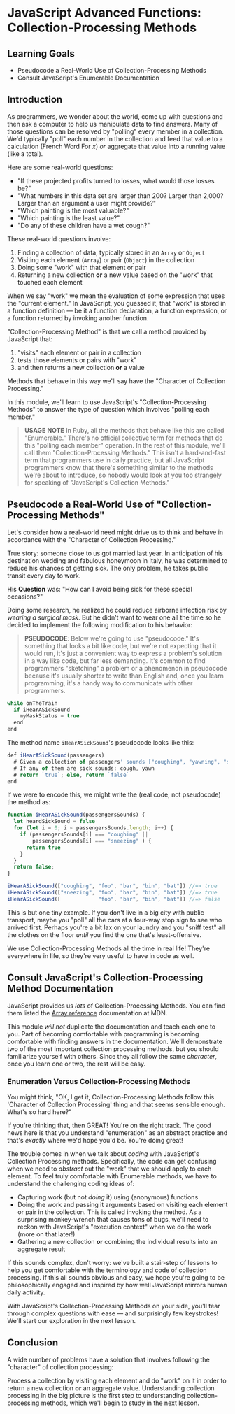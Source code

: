 # JavaScript Advanced Functions: Collection-Processing Methods

## Learning Goals

* Pseudocode a Real-World Use of Collection-Processing Methods
* Consult JavaScript's Enumerable Documentation

## Introduction

As programmers, we wonder about the world, come up with questions and then
ask a computer to help us manipulate data to find answers. Many of those
questions can be resolved by "polling" every member in a collection. We'd
typically "poll" each number in the collection and feed that value to a
calculation (French Word For _x_) _or_ aggregate that value into a running
value (like a total).

Here are some real-world questions:

* "If these projected profits turned to losses, what would those losses be?"
* "What numbers in this data set are larger than 200? Larger than 2,000? Larger
  than an argument a user might provide?"
* "Which painting is the most valuable?"
* "Which painting is the least value?"
* "Do any of these children have a wet cough?"

These real-world questions involve:

1. Finding a collection of data, typically stored in an `Array` or `Object`
2. Visiting each element (`Array`) or pair (`Object`) in the collection
3. Doing some "work" with that element or pair
4. Returning a new collection **or** a new value based on the "work" that
   touched each element

When we say "work" we mean the evaluation of some expression that uses the
"current element." In JavaScript, you guessed it, that "work" is stored in
a function definition &mdash; be it a function declaration, a function
expression, or a function returned by invoking another function.

"Collection-Processing Method" is that we call a method provided by JavaScript
that:

1. "visits" each element or pair in a collection
2. tests those elements or pairs with "work"
3. and then returns a new collection **or** a value

Methods that behave in this way we'll say have the "Character of Collection
Processing."

In this module, we'll learn to use JavaScript's "Collection-Processing Methods"
to answer the type of question which involves "polling each member."

> **USAGE NOTE** In Ruby, all the methods that behave like this are called
> "Enumerable." There's no official collective term for methods that do this
> "polling each member" operation. In the rest of this module, we'll call them
> "Collection-Processing Methods." This isn't a hard-and-fast term that
> programmers use in daily practice, but all JavaScript programmers know that
> there's something similar to the methods we're about to introduce, so nobody
> would look at you too strangely for speaking of "JavaScript's Collection
> Methods."

## Pseudocode a Real-World Use of "Collection-Processing Methods"

Let's consider how a real-world need might drive us to think and behave in
accordance with the "Character of Collection Processing."

True story: someone close to us got married last year. In anticipation of his
destination wedding and fabulous honeymoon in Italy, he was determined to
reduce his chances of getting sick. The only problem, he takes public transit
every day to work.

His **Question** was: "How can I avoid being sick for these special occasions?"

Doing some research, he realized he could reduce airborne infection risk by
_wearing a surgical mask_. But he didn't want to wear one all the time so he
decided to implement the following modification to his behavior:

> **PSEUDOCODE**: Below we're going to use "pseudocode." It's something that
> looks a bit like code, but we're not expecting that it would run, it's just a
> convenient way to express a problem's solution in a way like code, but far
> less demanding. It's common to find programmers "sketching" a problem or a
> phenomenon in pseudocode because it's usually shorter to write than English
> and, once you learn programming, it's a handy way to communicate with other
> programmers.

```js
while onTheTrain
  if iHearASickSound
    myMaskStatus = true
  end
end
```

The method name `iHearASickSound`'s pseudocode looks like
this:

```js
def iHearASickSound(passengers)
  # Given a collection of passengers' sounds ["coughing", "yawning", "sneezing", "singing Jamaican traditional folksong"]
  # If any of them are sick sounds: cough, yawn
  # return `true`; else, return `false`
end
```

If we were to encode this, we might write the (real code, not pseudocode) the
method as:

```js
function iHearASickSound(passengersSounds) {
  let heardSickSound = false
  for (let i = 0; i < passengersSounds.length; i++) {
    if (passengersSounds[i] === "coughing" ||
        passengersSounds[i] === "sneezing" ) {
      return true
    }
  }
  return false;
}

iHearASickSound(["coughing", "foo", "bar", "bin", "bat"]) //=> true
iHearASickSound(["sneezing", "foo", "bar", "bin", "bat"]) //=> true
iHearASickSound([            "foo", "bar", "bin", "bat"]) //=> false
```

This is but one tiny example. If you don't live in a big city with public
transport, maybe you "poll" all the cars at a four-way stop sign to see who
arrived first. Perhaps you're a bit lax on your laundry and you "sniff test"
all the clothes on the floor _until_ you find the one that's least-offensive.

We use Collection-Processing Methods all the time in real life! They're
everywhere in life, so they're very useful to have in code as well.

## Consult JavaScript's Collection-Processing Method Documentation

JavaScript provides us _lots_ of Collection-Processing Methods. You can find
them listed the [Array reference][arrayref] documentation at MDN.

This module _will not_ duplicate the documentation and teach each one to you.
Part of becoming comfortable with programming is becoming comfortable with
finding answers in the documentation. We'll demonstrate two of the most
important collection processing methods, but you should familiarize yourself
with others. Since they all follow the same _character_, once you learn one or
two, the rest will be easy.

### Enumeration Versus Collection-Processing Methods

You might think, "OK, I get it, Collection-Processing Methods follow this
'Character of Collection Processing' thing and that seems sensible enough.
What's so hard here?"

If you're thinking that, then GREAT! You're on the right track. The good news
here is that you understand "enumeration" as an abstract practice and that's
_exactly_ where we'd hope you'd be. You're doing great!

The trouble comes in when we talk about _coding_ with JavaScript's Collection
Processing methods. Specifically, the code can get confusing when we need to
_abstract_ out the "work" that we should apply to each element. To feel truly
comfortable with Enumerable methods, we have to understand the challenging
coding ideas of:

* Capturing work (but not _doing_ it) using (anonymous) functions
* Doing the work and passing it arguments based on visiting each element or
  pair in the collection. This is called invoking the method.  As a surprising
  monkey-wrench that causes tons of bugs, we'll need to reckon with JavaScript's
  "execution context" when we do the work (more on that later!)
* Gathering a new collection **or** combining the individual results into an
  aggregate result


If this sounds complex, don't worry: we've built a stair-step of lessons to
help you get comfortable with the terminology and code of collection
processing. If this all sounds obvious and easy, we hope you're going to be
philosophically engaged and inspired by how well JavaScript mirrors human daily
activity.

With JavaScript's Collection-Processing Methods on your side, you'll tear
through complex questions with ease &mdash; and surprisingly few keystrokes!
We'll start our exploration in the next lesson.

## Conclusion

A wide number of problems have a solution that involves following the
"character" of collection processing:

Process a collection by visiting each element and do "work" on it in order to
return a new collection **or** an aggregate value. Understanding collection
processing in the big picture is the first step to understanding
collection-processing methods, which we'll begin to study in the next lesson.

[arrayref]: https://developer.mozilla.org/en-US/docs/Web/JavaScript/Reference/Global_Objects/Array
